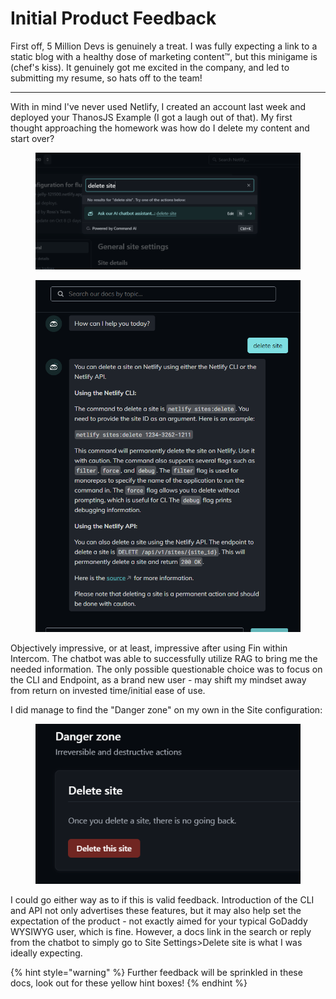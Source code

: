 # Initial Product Feedback

First off, 5 Million Devs is genuinely a treat. I was fully expecting a link to a static blog with a healthy dose of marketing content™, but this minigame is (chef's kiss). It genuinely got me excited in the company, and led to submitting my resume, so hats off to the team!

***

With in mind I've never used Netlify, I created an account last week and deployed your ThanosJS Example (I got a laugh out of that). My first thought approaching the homework was how do I delete my content and start over?

<figure><img src="../.gitbook/assets/Screenshot 2024-10-11 193806.png" alt=""><figcaption></figcaption></figure>

<figure><img src="../.gitbook/assets/Screenshot 2024-10-11 193816.png" alt=""><figcaption></figcaption></figure>

Objectively impressive, or at least, impressive after using Fin within Intercom. The chatbot was able to successfully utilize RAG to bring me the needed information. The only possible questionable choice was to focus on the CLI and Endpoint, as a brand new user - may shift my mindset away from return on invested time/initial ease of use.

I did manage to find the "Danger zone" on my own in the Site configuration:

<figure><img src="../.gitbook/assets/image (30).png" alt=""><figcaption></figcaption></figure>

I could go either way as to if this is valid feedback. Introduction of the CLI and API not only advertises these features, but it may also help set the expectation of the product - not exactly aimed for your typical GoDaddy WYSIWYG user, which is fine. However, a docs link in the search or reply from the chatbot to simply go to Site Settings>Delete site is what I was ideally expecting.

{% hint style="warning" %}
Further feedback will be sprinkled in these docs, look out for these yellow hint boxes!
{% endhint %}

